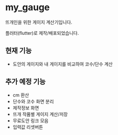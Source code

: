 # my_gauge

뜨개인을 위한 게이지 계산기입니다. 

플러터(flutter)로 제작/배포되었습니다. 

## 현재 기능 
- 도안의 게이지와 내 게이지를 비교하여 코수/단수 계산

## 추가 예정 기능
- cm 환산 
- 단수와 코수 화면 분리
- 제작정보 화면
- 뜨개 작품별 게이지 계산/저장
- 무료도안 링크 모음
- 입력값 리셋버튼
